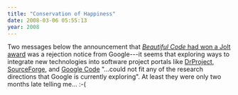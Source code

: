 ```yaml
---
title: "Conservation of Happiness"
date: 2008-03-06 05:55:13
year: 2008
---
```

Two messages below the announcement that <a href="http://pyre.third-bit.com/blog/archives/1411.html"><em>Beautiful Code</em> had won a Jolt award</a> was a rejection notice from Google---it seems that exploring ways to integrate new technologies into software project portals like <a href="http://www.drproject.org">DrProject</a>, <a href="http://www.sf.net">SourceForge</a>, and <a href="http://code.google.com/hosting/">Google Code</a> "...could not fit any of the research directions that Google is currently exploring".  At least they were only two months late telling me... :-(
